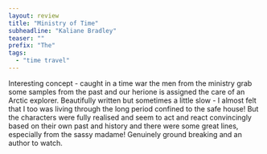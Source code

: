 ```yaml
---
layout: review
title: "Ministry of Time"
subheadline: "Kaliane Bradley"
teaser: ""
prefix: "The"
tags:
  - "time travel"
---
```

Interesting concept - caught in a time war the men from the ministry grab some samples from the past and our
herione is assigned the care of an Arctic explorer. Beautifully written but sometimes a little slow - I almost
felt that I too was living through the long period confined to the safe house! But the characters were fully
realised and seem to act and react convincingly based on their own past and history and there were some great
lines, especially from the sassy madame! Genuinely ground breaking and an author to watch.
